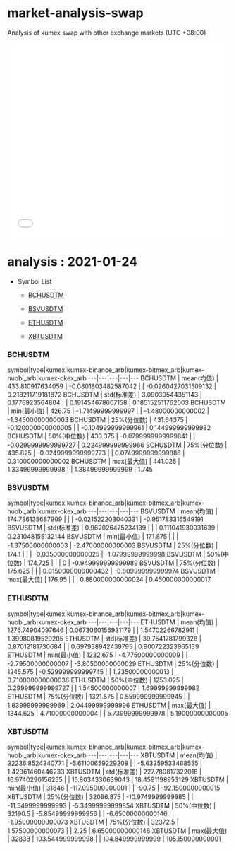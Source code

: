 # market-analysis-swap
Analysis of kumex swap with other exchange markets (UTC +08:00)

<iframe width="100%" height="440" src="./data.html" frameborder="no" border="0" scrolling="no"></iframe>

# analysis : 2021-01-24
* Symbol List

  * [BCHUSDTM](#bchusdtm)

  * [BSVUSDTM](#bsvusdtm)

  * [ETHUSDTM](#ethusdtm)

  * [XBTUSDTM](#xbtusdtm)


### BCHUSDTM

symbol|type|kumex|kumex-binance_arb|kumex-bitmex_arb|kumex-huobi_arb|kumex-okex_arb
---|---|---|---|---
BCHUSDTM | mean(均值) | 433.810917634059 | -0.0801803482587042 |  | -0.0260427031509132 | 0.218211719181872
BCHUSDTM | std(标准差) | 3.09030544351143 | 0.1776923564804 |  | 0.191454678607158 | 0.185152511762003
BCHUSDTM | min(最小值) | 426.75 | -1.71499999999997 |  | -1.48000000000002 | -1.34500000000003
BCHUSDTM | 25%(分位数) | 431.64375 | -0.120000000000005 |  | -0.104999999999961 | 0.144999999999982
BCHUSDTM | 50%(中位数) | 433.375 | -0.0799999999999841 |  | -0.0299999999999727 | 0.224999999999966
BCHUSDTM | 75%(分位数) | 435.825 | -0.0249999999999773 |  | 0.0749999999999886 | 0.310000000000002
BCHUSDTM | max(最大值) | 441.025 | 1.33499999999998 |  | 1.38499999999999 | 1.745


### BSVUSDTM

symbol|type|kumex|kumex-binance_arb|kumex-bitmex_arb|kumex-huobi_arb|kumex-okex_arb
---|---|---|---|---
BSVUSDTM | mean(均值) | 174.736135687909 |  |  | -0.021522203040331 | -0.951783316549191
BSVUSDTM | std(标准差) | 0.962026475234139 |  |  | 0.111041930031639 | 0.231048155132144
BSVUSDTM | min(最小值) | 171.875 |  |  | -1.37500000000003 | -2.47000000000003
BSVUSDTM | 25%(分位数) | 174.1 |  |  | -0.035000000000025 | -1.07999999999998
BSVUSDTM | 50%(中位数) | 174.725 |  |  | 0 | -0.949999999999989
BSVUSDTM | 75%(分位数) | 175.625 |  |  | 0.0150000000000432 | -0.809999999999974
BSVUSDTM | max(最大值) | 176.95 |  |  | 0.880000000000024 | 0.450000000000017


### ETHUSDTM

symbol|type|kumex|kumex-binance_arb|kumex-bitmex_arb|kumex-huobi_arb|kumex-okex_arb
---|---|---|---|---
ETHUSDTM | mean(均值) | 1276.74904097646 | 0.0673060156931179 |  | 1.54702266782911 | 1.39980819529205
ETHUSDTM | std(标准差) | 39.7541781799328 | 0.87012181730684 |  | 0.697938942439795 | 0.900722323965139
ETHUSDTM | min(最小值) | 1232.675 | -4.77500000000009 |  | -2.79500000000007 | -3.80500000000029
ETHUSDTM | 25%(分位数) | 1245.575 | -0.529999999999745 |  | 1.23500000000013 | 0.710000000000036
ETHUSDTM | 50%(中位数) | 1253.025 | 0.299999999999727 |  | 1.54500000000007 | 1.69999999999982
ETHUSDTM | 75%(分位数) | 1321.575 | 0.559999999999945 |  | 1.83999999999969 | 2.04499999999996
ETHUSDTM | max(最大值) | 1344.625 | 4.71000000000004 |  | 5.73999999999978 | 5.19000000000005


### XBTUSDTM

symbol|type|kumex|kumex-binance_arb|kumex-bitmex_arb|kumex-huobi_arb|kumex-okex_arb
---|---|---|---|---
XBTUSDTM | mean(均值) | 32236.8524340771 | -5.61100659229208 |  | -5.63359533468555 | 1.42961460446233
XBTUSDTM | std(标准差) | 227.780817322018 | 16.9740290156255 |  | 15.8034330639043 | 18.4591198953129
XBTUSDTM | min(最小值) | 31846 | -117.095000000001 |  | -90.75 | -92.1500000000015
XBTUSDTM | 25%(分位数) | 32096.875 | -10.9749999999985 |  | -11.5499999999993 | -5.34999999999854
XBTUSDTM | 50%(中位数) | 32190.5 | -5.85499999999956 |  | -6.65000000000146 | -1.95000000000073
XBTUSDTM | 75%(分位数) | 32372.5 | 1.57500000000073 |  | 2.25 | 6.65000000000146
XBTUSDTM | max(最大值) | 32838 | 103.544999999998 |  | 104.849999999999 | 105.150000000001

